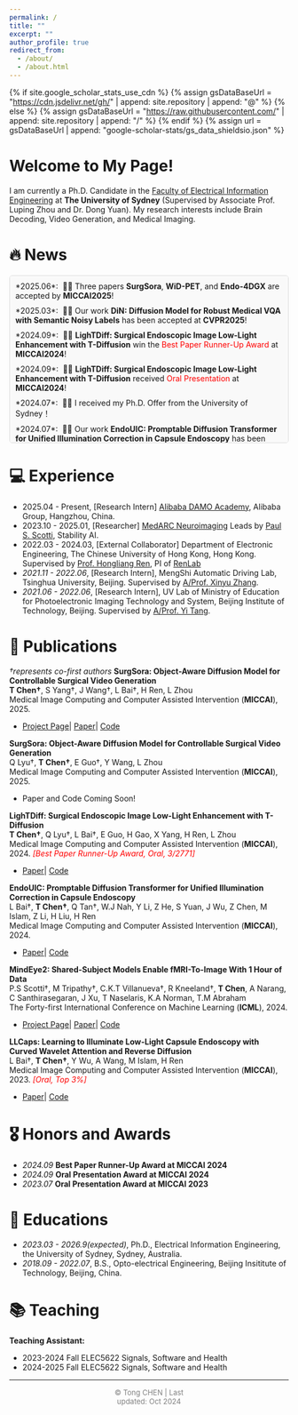 ```yaml
---
permalink: /
title: ""
excerpt: ""
author_profile: true
redirect_from: 
  - /about/
  - /about.html
---
```


{% if site.google_scholar_stats_use_cdn %}
{% assign gsDataBaseUrl = "https://cdn.jsdelivr.net/gh/" | append: site.repository | append: "@" %}
{% else %}
{% assign gsDataBaseUrl = "https://raw.githubusercontent.com/" | append: site.repository | append: "/" %}
{% endif %}
{% assign url = gsDataBaseUrl | append: "google-scholar-stats/gs_data_shieldsio.json" %}

<span class='anchor' id='about-me'></span>

# **Welcome to My Page!**

I am currently a Ph.D. Candidate in the [Faculty of Electrical Information Engineering](https://www.sydney.edu.au/engineering/about/our-people/research-students/tong-chen-494.html) at **The University of Sydney** (Supervised by Associate Prof. Luping Zhou and Dr. Dong Yuan). My research interests include Brain Decoding, Video Generation, and Medical Imaging.

<!-- <img src="images/my.jpg" alt="sym" width="50%" style="display: block; margin: 0 auto;"> -->


# 🔥 News
<style>
.scroll-container {
    height: 280px;
    overflow-y: auto;
    padding: 10px;
    border: 1px solid #ddd;
    background-color: #f9f9f9;
    border-radius: 5px;
}

.scroll-container ul {
    padding: 0;
    margin: 0;
    list-style-type: none;
}

.scroll-container li {
    margin-bottom: 10px;
}
</style>

<div class="scroll-container">
    <ul>
        <li>*2025.06*: &nbsp;🎉🎉 Three papers <strong>SurgSora</strong>, <strong>WiD-PET</strong>, and <strong>Endo-4DGX</strong> are accepted by <strong>MICCAI2025</strong>!</li>
        <li>*2025.03*: &nbsp;🎉🎉 Our work <strong>DiN: Diffusion Model for Robust Medical VQA with Semantic Noisy Labels</strong> has been accepted at <strong>CVPR2025</strong>!</li>
        <li>*2024.09*: &nbsp;🎉🎉 <strong>LighTDiff: Surgical Endoscopic Image Low-Light Enhancement with T-Diffusion</strong> win the <span style="color:red;">Best Paper Runner-Up Award</span> at <strong>MICCAI2024</strong>!</li>
        <li>*2024.09*: &nbsp;🎉🎉 <strong>LighTDiff: Surgical Endoscopic Image Low-Light Enhancement with T-Diffusion</strong> received <span style="color:red;">Oral Presentation</span> at <strong>MICCAI2024</strong>!</li>
        <li>*2024.07*: &nbsp;🎉🎉 I received my Ph.D. Offer from the University of Sydney！</li>
        <li>*2024.07*: &nbsp;🎉🎉 Our work <strong>EndoUIC: Promptable Diffusion Transformer for Unified Illumination Correction in Capsule Endoscopy</strong> has been accepted at <strong>MICCAI2024</strong>!</li>
        <li>*2024.05*: &nbsp;🎉🎉 Our work <strong>LighTDiff: Surgical Endoscopic Image Low-Light Enhancement with T-Diffusion</strong> has been <strong>Early Accepted</strong> at <strong>MICCAI2024</strong>!</li>
        <li>*2024.02*: &nbsp;🎉🎉 Our work <strong>MindEye2: Shared-Subject Models Enable fMRI-To-Image With 1 Hour of Data</strong> has been accepted at <strong>ICML2024</strong>!</li>
        <li>*2023.07*: &nbsp;🎉🎉 Our work <strong>LLCaps: Learning to Illuminate Low-Light Capsule Endoscopy with Curved Wavelet Attention and Reverse Diffusion</strong> received <span style="color:red;">Oral Presentation</span> at <strong>MICCAI2023</strong>!</li>
    </ul>
</div>

<!-- - *2023.03*: &nbsp;🎉🎉 I received my M.Phil. Offer from the University of Sydney！ -->

# 💻 Experience
- 2025.04 - Present, [Research Intern] [Alibaba DAMO Academy](https://damo.alibaba.com/research-areas?language=en), Alibaba Group, Hangzhou, China.
- 2023.10 - 2025.01, [Researcher] [MedARC Neuroimaging](https://www.medarc.ai/) Leads by [Paul S. Scotti](https://paulscotti.github.io/), Stability AI.
- 2022.03 - 2024.03, [External Collaborator] Department of Electronic Engineering, The Chinese University of Hong Kong, Hong Kong. Supervised by [Prof. Hongliang Ren](https://www.ee.cuhk.edu.hk/en-gb/people/academic-staff/professors/prof-ren-hongliang), PI of [RenLab](http://www.labren.org/mm/)
- *2021.11 - 2022.06*, [Research Intern], MengShi Automatic Driving Lab, Tsinghua University, Beijing. Supervised by [A/Prof. Xinyu Zhang](https://scholar.google.com.hk/citations?user=0Q7pN4cAAAAJ&hl=zh-CN).
- *2021.06 - 2022.06*, [Research Intern], UV Lab of Ministry of Education for Photoelectronic Imaging Technology and System, Beijing Institute of Technology, Beijing. Supervised by [A/Prof. Yi Tang](https://www.researchgate.net/profile/Yi-Tang-73).


# 📝 Publications 
*†represents co-first authors*
**SurgSora: Object-Aware Diffusion Model for Controllable Surgical Video Generation**<br>
**T Chen†**, S Yang†, J Wang†, L Bai†, H Ren, L Zhou<br>
Medical Image Computing and Computer Assisted Intervention (**MICCAI**), 2025. <br>
- [Project Page](https://surgsora.github.io)\| [Paper](https://arxiv.org/abs/2412.14018)\| [Code](https://github.com/DavisMeee/SurgSora)

**SurgSora: Object-Aware Diffusion Model for Controllable Surgical Video Generation**<br>
Q Lyu†, **T Chen†**, E Guo†, Y Wang, L Zhou<br>
Medical Image Computing and Computer Assisted Intervention (**MICCAI**), 2025. <br>
- Paper and Code Coming Soon!

**LighTDiff: Surgical Endoscopic Image Low-Light Enhancement with T-Diffusion**<br>
**T Chen†**, Q Lyu†, L Bai†, E Guo, H Gao, X Yang, H Ren, L Zhou<br>
Medical Image Computing and Computer Assisted Intervention (**MICCAI**), 2024. <span style="color:red;">*[Best Paper Runner-Up Award, Oral, 3/2771]*</span><br>
- [Paper](https://arxiv.org/abs/2405.10550)\| [Code](https://github.com/DavisMeee/LighTDiff)
<!-- -  \| [Demo](https://github.com/lofrienger/Single_SurgicalScene_For_Segmentation) -->


**EndoUIC: Promptable Diffusion Transformer for Unified Illumination Correction in Capsule Endoscopy**<br>
L Bai†, **T Chen†**, Q Tan†, W.J Nah, Y Li, Z He, S Yuan, J Wu, Z Chen, M Islam, Z Li, H Liu, H Ren<br>
Medical Image Computing and Computer Assisted Intervention (**MICCAI**), 2024. <br>
- [Paper](https://arxiv.org/abs/2406.13705)\| [Code](https://github.com/longbai1006/EndoUIC)



**MindEye2: Shared-Subject Models Enable fMRI-To-Image With 1 Hour of Data**<br>
P.S Scotti†, M Tripathy†, C.K.T Villanueva†, R Kneeland†, **T Chen**, A Narang, C Santhirasegaran, J Xu, T Naselaris, K.A Norman, T.M Abraham<br>
The Forty-first International Conference on Machine Learning (**ICML**), 2024.
- [Project Page](https://medarc-ai.github.io/mindeye2/)\| [Paper](https://arxiv.org/abs/2403.11207)\| [Code](https://github.com/MedARC-AI/MindEyeV2)

**LLCaps: Learning to Illuminate Low-Light Capsule Endoscopy with Curved Wavelet Attention and Reverse Diffusion**<br>
L Bai†, **T Chen†**, Y Wu, A Wang, M Islam, H Ren<br>
Medical Image Computing and Computer Assisted Intervention (**MICCAI**), 2023. <span style="color:red;">*[Oral, Top 3%]*</span><br>
- [Paper](https://arxiv.org/pdf/2307.02452)\| [Code](https://github.com/longbai1006/LLCaps)

# 🎖 Honors and Awards
- *2024.09* **Best Paper Runner-Up Award at MICCAI 2024**
- *2024.09* **Oral Presentation Award at MICCAI 2024**
- *2023.07* **Oral Presentation Award at MICCAI 2023**

# 📖 Educations
- *2023.03 - 2026.9(expected)*, Ph.D., Electrical Information Engineering, the University of Sydney, Sydney, Australia.
- *2018.09 - 2022.07*, B.S., Opto-electrical Engineering, Beijing Insititute of Technology, Beijing, China.

# 📚 Teaching
**Teaching Assistant:**
- 2023-2024 Fall ELEC5622 Signals, Software and Health
- 2024-2025 Fall ELEC5622 Signals, Software and Health

<hr class="horizontal-line">
<div style="width: 30%; margin: 0 auto;">
	<script type='text/javascript' id='clustrmaps' src='//cdn.clustrmaps.com/map_v2.js?cl=ffffff&w=a&t=tt&d=pUwp76-FPWZ_9p-R6BSJ--0FAcHR9spdMm0_5h4Eyak'></script>
	<p style="text-align: center; color: grey; font-size: small;">
    &copy; Tong CHEN | Last updated: Oct 2024
	</p>

</div>
		


